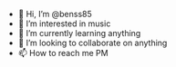 - 👋 Hi, I’m @benss85
- 👀 I’m interested in music
- 🌱 I’m currently learning anything
- 💞️ I’m looking to collaborate on anything
- 📫 How to reach me PM

<!---
benss85/benss85 is a ✨ special ✨ repository because its `README.md` (this file) appears on your GitHub profile.
You can click the Preview link to take a look at your changes.
--->
